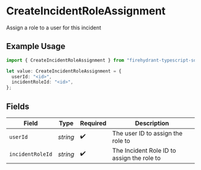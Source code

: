 # CreateIncidentRoleAssignment

Assign a role to a user for this incident

## Example Usage

```typescript
import { CreateIncidentRoleAssignment } from "firehydrant-typescript-sdk/models/components";

let value: CreateIncidentRoleAssignment = {
  userId: "<id>",
  incidentRoleId: "<id>",
};
```

## Fields

| Field                                      | Type                                       | Required                                   | Description                                |
| ------------------------------------------ | ------------------------------------------ | ------------------------------------------ | ------------------------------------------ |
| `userId`                                   | *string*                                   | :heavy_check_mark:                         | The user ID to assign the role to          |
| `incidentRoleId`                           | *string*                                   | :heavy_check_mark:                         | The Incident Role ID to assign the role to |